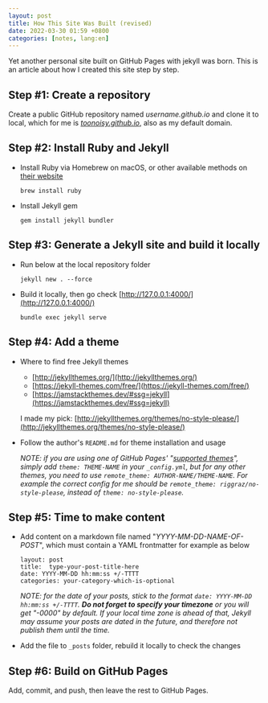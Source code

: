 ```yaml
---
layout: post
title: How This Site Was Built (revised)
date: 2022-03-30 01:59 +0800
categories: [notes, lang:en]
---
```


Yet another personal site built on GitHub Pages with jekyll was born. This is an article about how I created this site step by step.

## Step #1: Create a repository 

Create a public GitHub repository named *username.github.io* and clone it to local, which for me is *[toonoisy.github.io](https://toonoisy.github.io/)*, also as my default domain.

## Step #2: Install Ruby and Jekyll

- Install Ruby via Homebrew on macOS, or other available methods on [their website](https://www.ruby-lang.org/en/documentation/installation)

  ```shell
  brew install ruby
  ```

- Install Jekyll gem

  ```shell
  gem install jekyll bundler
  ```

## Step #3: Generate a Jekyll site and build it locally

- Run below at the local repository folder

  ```shell
  jekyll new . --force
  ```

- Build it locally, then go check [http://127.0.0.1:4000/](http://127.0.0.1:4000/)

  ```shell
  bundle exec jekyll serve
  ```

## Step #4: Add a theme

- Where to find free Jekyll themes

  - [http://jekyllthemes.org/](http://jekyllthemes.org/)
  - [https://jekyll-themes.com/free/](https://jekyll-themes.com/free/)
  - [https://jamstackthemes.dev/#ssg=jekyll](https://jamstackthemes.dev/#ssg=jekyll)

  I made my pick: [http://jekyllthemes.org/themes/no-style-please/](http://jekyllthemes.org/themes/no-style-please/)

- Follow the author's `README.md` for theme installation and usage

  *NOTE: if you are using one of GitHub Pages' "[supported themes](https://pages.GitHub.com/themes/)", simply add `theme: THEME-NAME` in your `_config.yml`, but for any other themes, you need to use `remote_theme: AUTHOR-NAME/THEME-NAME`. For example the correct config for me should be `remote_theme: riggraz/no-style-please`, instead of `theme: no-style-please`.*


## Step #5: Time to make content

- Add content on a markdown file named "*YYYY-MM-DD-NAME-OF-POST*", which must contain a YAML frontmatter for example as below

  ```
  layout: post
  title:  type-your-post-title-here
  date: YYYY-MM-DD hh:mm:ss +/-TTTT
  categories: your-category-which-is-optional	
  ```

  *NOTE: for the date of your posts, stick to the format `date: YYYY-MM-DD hh:mm:ss +/-TTTT`. **Do not forget to specify your timezone** or you will get "-0000" by default. If your local time zone is ahead of that, Jekyll may assume your posts are dated in the future, and therefore not publish them until the time.*

- Add the file to `_posts` folder, rebuild it locally to check the changes

## Step #6: Build on GitHub Pages

Add, commit, and push, then leave the rest to GitHub Pages.

